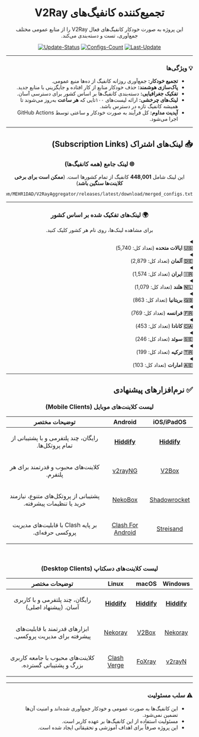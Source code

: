 
<div dir="rtl" align="center">

# تجمیع‌کننده کانفیگ‌های V2Ray

<p>این پروژه به صورت خودکار کانفیگ‌های فعال V2Ray را از منابع عمومی مختلف جمع‌آوری، تست و دسته‌بندی می‌کند.</p>

</div>

<div align="center">

[![Update-Status](https://img.shields.io/github/actions/workflow/status/MEHR1DAD/V2RayAggregator/update_all_proxies.yml?style=for-the-badge&logo=githubactions&logoColor=white&label=Update%20Status)](https://github.com/MEHR1DAD/V2RayAggregator/actions/workflows/update_all_proxies.yml)
[![Configs-Count](https://img.shields.io/badge/Configs-448,001-blueviolet?style=for-the-badge&logo=server&logoColor=white)](https://github.com/MEHR1DAD/V2RayAggregator/releases/latest/download/merged_configs.txt)
[![Last-Update](https://img.shields.io/badge/Last%20Update-Sunday%2022%20Tir%201404-informational?style=for-the-badge&logo=clock&logoColor=white)](https://github.com/MEHR1DAD/V2RayAggregator/commits/master)

</div>

<div dir="rtl">

---

### 💡 ویژگی‌ها

- <b>تجمیع خودکار:</b> جمع‌آوری روزانه کانفیگ از ده‌ها منبع عمومی.
- <b>پاک‌سازی هوشمند:</b> حذف خودکار منابع از کار افتاده و جایگزینی با منابع جدید.
- <b>تفکیک جغرافیایی:</b> دسته‌بندی کانفیگ‌ها بر اساس کشور برای دسترسی آسان.
- <b>لینک‌های چرخشی:</b> ارائه لیست‌های ۱۰۰تایی که <b>هر ساعت</b> به‌روز می‌شوند تا همیشه کانفیگ تازه در دسترس باشد.
- <b>آپدیت مداوم:</b> کل فرآیند به صورت خودکار و ساعتی توسط GitHub Actions اجرا می‌شود.

---

## 📥 لینک‌های اشتراک (Subscription Links)

<div align="center">

### 🌐 لینک جامع (همه کانفیگ‌ها)
<p dir="rtl">این لینک شامل <b>448,001</b> کانفیگ از تمام کشورها است. (<b>ممکن است برای برخی کلاینت‌ها سنگین باشد</b>)</p>

```
https://github.com/MEHR1DAD/V2RayAggregator/releases/latest/download/merged_configs.txt
```

---

### 🌍 لینک‌های تفکیک شده بر اساس کشور
<p dir="rtl">
برای مشاهده لینک‌ها، روی نام هر کشور کلیک کنید.
</p>
</div>


<details>
<summary>
  <div dir="rtl" align="right">
    <b>🇺🇸 ایالات متحده</b> (تعداد کل: 5,740)
  </div>
</summary>

<div dir="rtl">
<br>

<p>
- <b>لینک کامل:</b> شامل تمام کانفیگ‌های موجود برای این کشور.<br>
- <b>لینک ۱۰۰تایی:</b> یک لیست چرخشی شامل ۱۰۰ کانفیگ رندوم که هر ساعت به‌روز می‌شود. (<b>پیشنهاد شده</b>)
</p>

<p><b>لینک کامل:</b></p>
<div align="center">

```
https://raw.githubusercontent.com/MEHR1DAD/V2RayAggregator/master/subscription/US_sub.txt
```
</div>

<p><b>لینک ۱۰۰تایی:</b></p>
<div align="center">

```
https://raw.githubusercontent.com/MEHR1DAD/V2RayAggregator/master/subscription/US_sub_100.txt
```
</div>

</div>
</details>

<details>
<summary>
  <div dir="rtl" align="right">
    <b>🇩🇪 آلمان</b> (تعداد کل: 2,879)
  </div>
</summary>

<div dir="rtl">
<br>

<p>
- <b>لینک کامل:</b> شامل تمام کانفیگ‌های موجود برای این کشور.<br>
- <b>لینک ۱۰۰تایی:</b> یک لیست چرخشی شامل ۱۰۰ کانفیگ رندوم که هر ساعت به‌روز می‌شود. (<b>پیشنهاد شده</b>)
</p>

<p><b>لینک کامل:</b></p>
<div align="center">

```
https://raw.githubusercontent.com/MEHR1DAD/V2RayAggregator/master/subscription/DE_sub.txt
```
</div>

<p><b>لینک ۱۰۰تایی:</b></p>
<div align="center">

```
https://raw.githubusercontent.com/MEHR1DAD/V2RayAggregator/master/subscription/DE_sub_100.txt
```
</div>

</div>
</details>

<details>
<summary>
  <div dir="rtl" align="right">
    <b>🇮🇷 ایران</b> (تعداد کل: 1,574)
  </div>
</summary>

<div dir="rtl">
<br>

<p>
- <b>لینک کامل:</b> شامل تمام کانفیگ‌های موجود برای این کشور.<br>
- <b>لینک ۱۰۰تایی:</b> یک لیست چرخشی شامل ۱۰۰ کانفیگ رندوم که هر ساعت به‌روز می‌شود. (<b>پیشنهاد شده</b>)
</p>

<p><b>لینک کامل:</b></p>
<div align="center">

```
https://raw.githubusercontent.com/MEHR1DAD/V2RayAggregator/master/subscription/IR_sub.txt
```
</div>

<p><b>لینک ۱۰۰تایی:</b></p>
<div align="center">

```
https://raw.githubusercontent.com/MEHR1DAD/V2RayAggregator/master/subscription/IR_sub_100.txt
```
</div>

</div>
</details>

<details>
<summary>
  <div dir="rtl" align="right">
    <b>🇳🇱 هلند</b> (تعداد کل: 1,079)
  </div>
</summary>

<div dir="rtl">
<br>

<p>
- <b>لینک کامل:</b> شامل تمام کانفیگ‌های موجود برای این کشور.<br>
- <b>لینک ۱۰۰تایی:</b> یک لیست چرخشی شامل ۱۰۰ کانفیگ رندوم که هر ساعت به‌روز می‌شود. (<b>پیشنهاد شده</b>)
</p>

<p><b>لینک کامل:</b></p>
<div align="center">

```
https://raw.githubusercontent.com/MEHR1DAD/V2RayAggregator/master/subscription/NL_sub.txt
```
</div>

<p><b>لینک ۱۰۰تایی:</b></p>
<div align="center">

```
https://raw.githubusercontent.com/MEHR1DAD/V2RayAggregator/master/subscription/NL_sub_100.txt
```
</div>

</div>
</details>

<details>
<summary>
  <div dir="rtl" align="right">
    <b>🇬🇧 بریتانیا</b> (تعداد کل: 863)
  </div>
</summary>

<div dir="rtl">
<br>

<p>
- <b>لینک کامل:</b> شامل تمام کانفیگ‌های موجود برای این کشور.<br>
- <b>لینک ۱۰۰تایی:</b> یک لیست چرخشی شامل ۱۰۰ کانفیگ رندوم که هر ساعت به‌روز می‌شود. (<b>پیشنهاد شده</b>)
</p>

<p><b>لینک کامل:</b></p>
<div align="center">

```
https://raw.githubusercontent.com/MEHR1DAD/V2RayAggregator/master/subscription/GB_sub.txt
```
</div>

<p><b>لینک ۱۰۰تایی:</b></p>
<div align="center">

```
https://raw.githubusercontent.com/MEHR1DAD/V2RayAggregator/master/subscription/GB_sub_100.txt
```
</div>

</div>
</details>

<details>
<summary>
  <div dir="rtl" align="right">
    <b>🇫🇷 فرانسه</b> (تعداد کل: 769)
  </div>
</summary>

<div dir="rtl">
<br>

<p>
- <b>لینک کامل:</b> شامل تمام کانفیگ‌های موجود برای این کشور.<br>
- <b>لینک ۱۰۰تایی:</b> یک لیست چرخشی شامل ۱۰۰ کانفیگ رندوم که هر ساعت به‌روز می‌شود. (<b>پیشنهاد شده</b>)
</p>

<p><b>لینک کامل:</b></p>
<div align="center">

```
https://raw.githubusercontent.com/MEHR1DAD/V2RayAggregator/master/subscription/FR_sub.txt
```
</div>

<p><b>لینک ۱۰۰تایی:</b></p>
<div align="center">

```
https://raw.githubusercontent.com/MEHR1DAD/V2RayAggregator/master/subscription/FR_sub_100.txt
```
</div>

</div>
</details>

<details>
<summary>
  <div dir="rtl" align="right">
    <b>🇨🇦 کانادا</b> (تعداد کل: 453)
  </div>
</summary>

<div dir="rtl">
<br>

<p>
- <b>لینک کامل:</b> شامل تمام کانفیگ‌های موجود برای این کشور.<br>
- <b>لینک ۱۰۰تایی:</b> یک لیست چرخشی شامل ۱۰۰ کانفیگ رندوم که هر ساعت به‌روز می‌شود. (<b>پیشنهاد شده</b>)
</p>

<p><b>لینک کامل:</b></p>
<div align="center">

```
https://raw.githubusercontent.com/MEHR1DAD/V2RayAggregator/master/subscription/CA_sub.txt
```
</div>

<p><b>لینک ۱۰۰تایی:</b></p>
<div align="center">

```
https://raw.githubusercontent.com/MEHR1DAD/V2RayAggregator/master/subscription/CA_sub_100.txt
```
</div>

</div>
</details>

<details>
<summary>
  <div dir="rtl" align="right">
    <b>🇸🇪 سوئد</b> (تعداد کل: 246)
  </div>
</summary>

<div dir="rtl">
<br>

<p>
- <b>لینک کامل:</b> شامل تمام کانفیگ‌های موجود برای این کشور.<br>
- <b>لینک ۱۰۰تایی:</b> یک لیست چرخشی شامل ۱۰۰ کانفیگ رندوم که هر ساعت به‌روز می‌شود. (<b>پیشنهاد شده</b>)
</p>

<p><b>لینک کامل:</b></p>
<div align="center">

```
https://raw.githubusercontent.com/MEHR1DAD/V2RayAggregator/master/subscription/SE_sub.txt
```
</div>

<p><b>لینک ۱۰۰تایی:</b></p>
<div align="center">

```
https://raw.githubusercontent.com/MEHR1DAD/V2RayAggregator/master/subscription/SE_sub_100.txt
```
</div>

</div>
</details>

<details>
<summary>
  <div dir="rtl" align="right">
    <b>🇹🇷 ترکیه</b> (تعداد کل: 199)
  </div>
</summary>

<div dir="rtl">
<br>

<p>
- <b>لینک کامل:</b> شامل تمام کانفیگ‌های موجود برای این کشور.<br>
- <b>لینک ۱۰۰تایی:</b> یک لیست چرخشی شامل ۱۰۰ کانفیگ رندوم که هر ساعت به‌روز می‌شود. (<b>پیشنهاد شده</b>)
</p>

<p><b>لینک کامل:</b></p>
<div align="center">

```
https://raw.githubusercontent.com/MEHR1DAD/V2RayAggregator/master/subscription/TR_sub.txt
```
</div>

<p><b>لینک ۱۰۰تایی:</b></p>
<div align="center">

```
https://raw.githubusercontent.com/MEHR1DAD/V2RayAggregator/master/subscription/TR_sub_100.txt
```
</div>

</div>
</details>

<details>
<summary>
  <div dir="rtl" align="right">
    <b>🇦🇪 امارات</b> (تعداد کل: 103)
  </div>
</summary>

<div dir="rtl">
<br>

<p>
- <b>لینک کامل:</b> شامل تمام کانفیگ‌های موجود برای این کشور.<br>
- <b>لینک ۱۰۰تایی:</b> یک لیست چرخشی شامل ۱۰۰ کانفیگ رندوم که هر ساعت به‌روز می‌شود. (<b>پیشنهاد شده</b>)
</p>

<p><b>لینک کامل:</b></p>
<div align="center">

```
https://raw.githubusercontent.com/MEHR1DAD/V2RayAggregator/master/subscription/AE_sub.txt
```
</div>

<p><b>لینک ۱۰۰تایی:</b></p>
<div align="center">

```
https://raw.githubusercontent.com/MEHR1DAD/V2RayAggregator/master/subscription/AE_sub_100.txt
```
</div>

</div>
</details>

<div dir="rtl">

---

## ✅ نرم‌افزارهای پیشنهادی

<div align="center">

### لیست کلاینت‌های موبایل (Mobile Clients)

| iOS/iPadOS | Android | توضیحات مختصر |
| :---: | :---: | :---: |
| <b>[Hiddify](https://apps.apple.com/us/app/hiddify-next/id6476113229)</b> | <b>[Hiddify](https://play.google.com/store/apps/details?id=app.hiddify.com)</b> | <p dir="rtl">رایگان، چند پلتفرمی و با پشتیبانی از تمام پروتکل‌ها.</p> |
| [V2Box](https://apps.apple.com/us/app/v2box-v2ray-client/id6446814690) | [v2rayNG](https://github.com/2dust/v2rayNG/releases) | <p dir="rtl">کلاینت‌های محبوب و قدرتمند برای هر پلتفرم.</p> |
| [Shadowrocket](https://apps.apple.com/us/app/shadowrocket/id932747118) | [NekoBox](https://github.com/MatsuriDayo/NekoBoxForAndroid/releases) | <p dir="rtl">پشتیبانی از پروتکل‌های متنوع، نیازمند خرید یا تنظیمات پیشرفته.</p> |
| [Streisand](https://apps.apple.com/us/app/streisand/id6450534064) | [Clash For Android](https://github.com/Kr328/ClashForAndroid/releases) | <p dir="rtl">بر پایه Clash با قابلیت‌های مدیریت پروکسی حرفه‌ای.</p> |

<br>

### لیست کلاینت‌های دسکتاپ (Desktop Clients)

| Windows | macOS | Linux | توضیحات مختصر |
| :---: | :---: | :---: | :---: |
| <b>[Hiddify](https://github.com/hiddify/hiddify-next/releases)</b> | <b>[Hiddify](https://github.com/hiddify/hiddify-next/releases)</b> | <b>[Hiddify](https://github.com/hiddify/hiddify-next/releases)</b> | <p dir="rtl">رایگان، چند پلتفرمی و با کاربری آسان. (پیشنهاد اصلی)</p> |
| [Nekoray](https://github.com/MatsuriDayo/nekoray/releases) | [V2Box](https://apps.apple.com/us/app/v2box-v2ray-client/id6446814690) | [Nekoray](https://github.com/MatsuriDayo/nekoray/releases) | <p dir="rtl">ابزارهای قدرتمند با قابلیت‌های پیشرفته برای مدیریت پروکسی.</p> |
| [v2rayN](https://github.com/2dust/v2rayN/releases) | [FoXray](https://github.com/Fndroid/Foxray/releases) | [Clash Verge](https://github.com/zzzgydi/clash-verge/releases) | <p dir="rtl">کلاینت‌های محبوب با جامعه کاربری بزرگ و پشتیبانی گسترده.</p> |

</div>

---

### ⚠️ سلب مسئولیت

- این کانفیگ‌ها به صورت عمومی و خودکار جمع‌آوری شده‌اند و امنیت آن‌ها تضمین نمی‌شود.
- مسئولیت استفاده از این کانفیگ‌ها بر عهده کاربر است.
- این پروژه صرفاً برای اهداف آموزشی و تحقیقاتی ایجاد شده است.

</div>
